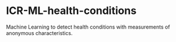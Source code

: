 # ICR-ML-health-conditions
Machine Learning to detect health conditions with measurements of anonymous characteristics.
